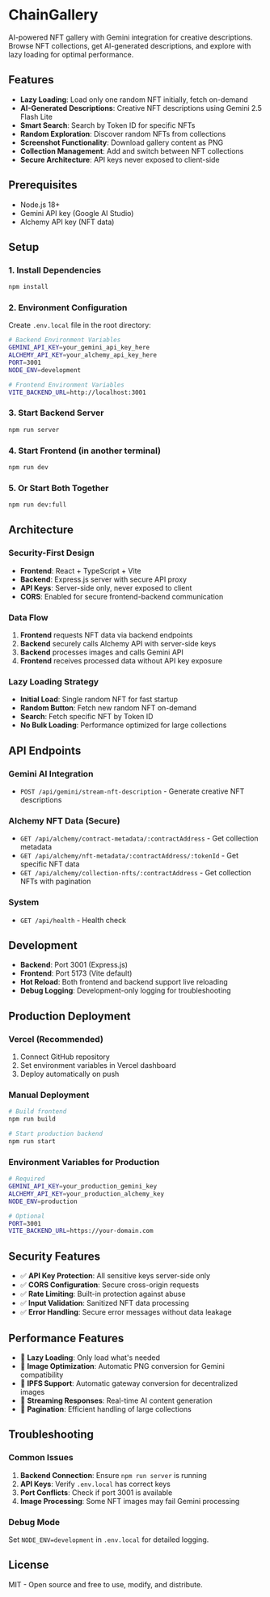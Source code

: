 # ChainGallery

AI-powered NFT gallery with Gemini integration for creative descriptions. Browse NFT collections, get AI-generated descriptions, and explore with lazy loading for optimal performance.

## Features

- **Lazy Loading**: Load only one random NFT initially, fetch on-demand
- **AI-Generated Descriptions**: Creative NFT descriptions using Gemini 2.5 Flash Lite
- **Smart Search**: Search by Token ID for specific NFTs
- **Random Exploration**: Discover random NFTs from collections
- **Screenshot Functionality**: Download gallery content as PNG
- **Collection Management**: Add and switch between NFT collections
- **Secure Architecture**: API keys never exposed to client-side

## Prerequisites

- Node.js 18+
- Gemini API key (Google AI Studio)
- Alchemy API key (NFT data)

## Setup

### 1. Install Dependencies
```bash
npm install
```

### 2. Environment Configuration
Create `.env.local` file in the root directory:
```bash
# Backend Environment Variables
GEMINI_API_KEY=your_gemini_api_key_here
ALCHEMY_API_KEY=your_alchemy_api_key_here
PORT=3001
NODE_ENV=development

# Frontend Environment Variables
VITE_BACKEND_URL=http://localhost:3001
```

### 3. Start Backend Server
```bash
npm run server
```

### 4. Start Frontend (in another terminal)
```bash
npm run dev
```

### 5. Or Start Both Together
```bash
npm run dev:full
```

## Architecture

### **Security-First Design**
- **Frontend**: React + TypeScript + Vite
- **Backend**: Express.js server with secure API proxy
- **API Keys**: Server-side only, never exposed to client
- **CORS**: Enabled for secure frontend-backend communication

### **Data Flow**
1. **Frontend** requests NFT data via backend endpoints
2. **Backend** securely calls Alchemy API with server-side keys
3. **Backend** processes images and calls Gemini API
4. **Frontend** receives processed data without API key exposure

### **Lazy Loading Strategy**
- **Initial Load**: Single random NFT for fast startup
- **Random Button**: Fetch new random NFT on-demand
- **Search**: Fetch specific NFT by Token ID
- **No Bulk Loading**: Performance optimized for large collections

## API Endpoints

### **Gemini AI Integration**
- `POST /api/gemini/stream-nft-description` - Generate creative NFT descriptions

### **Alchemy NFT Data (Secure)**
- `GET /api/alchemy/contract-metadata/:contractAddress` - Get collection metadata
- `GET /api/alchemy/nft-metadata/:contractAddress/:tokenId` - Get specific NFT data
- `GET /api/alchemy/collection-nfts/:contractAddress` - Get collection NFTs with pagination

### **System**
- `GET /api/health` - Health check

## Development

- **Backend**: Port 3001 (Express.js)
- **Frontend**: Port 5173 (Vite default)
- **Hot Reload**: Both frontend and backend support live reloading
- **Debug Logging**: Development-only logging for troubleshooting

## Production Deployment

### **Vercel (Recommended)**
1. Connect GitHub repository
2. Set environment variables in Vercel dashboard
3. Deploy automatically on push

### **Manual Deployment**
```bash
# Build frontend
npm run build

# Start production backend
npm run start
```

### **Environment Variables for Production**
```bash
# Required
GEMINI_API_KEY=your_production_gemini_key
ALCHEMY_API_KEY=your_production_alchemy_key
NODE_ENV=production

# Optional
PORT=3001
VITE_BACKEND_URL=https://your-domain.com
```

## Security Features

- ✅ **API Key Protection**: All sensitive keys server-side only
- ✅ **CORS Configuration**: Secure cross-origin requests
- ✅ **Rate Limiting**: Built-in protection against abuse
- ✅ **Input Validation**: Sanitized NFT data processing
- ✅ **Error Handling**: Secure error messages without data leakage

## Performance Features

- 🚀 **Lazy Loading**: Only load what's needed
- 🚀 **Image Optimization**: Automatic PNG conversion for Gemini compatibility
- 🚀 **IPFS Support**: Automatic gateway conversion for decentralized images
- 🚀 **Streaming Responses**: Real-time AI content generation
- 🚀 **Pagination**: Efficient handling of large collections

## Troubleshooting

### **Common Issues**
1. **Backend Connection**: Ensure `npm run server` is running
2. **API Keys**: Verify `.env.local` has correct keys
3. **Port Conflicts**: Check if port 3001 is available
4. **Image Processing**: Some NFT images may fail Gemini processing

### **Debug Mode**
Set `NODE_ENV=development` in `.env.local` for detailed logging.

## License

MIT - Open source and free to use, modify, and distribute.
